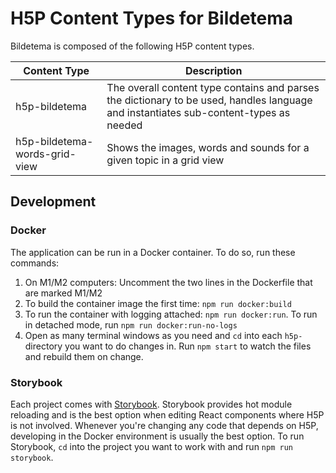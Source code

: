 # H5P Content Types for Bildetema

Bildetema is composed of the following H5P content types.

| Content Type                  | Description                                                                                                                           |
| ----------------------------- | ------------------------------------------------------------------------------------------------------------------------------------- |
| h5p-bildetema                 | The overall content type contains and parses the dictionary to be used, handles language and instantiates sub-content-types as needed |
| h5p-bildetema-words-grid-view | Shows the images, words and sounds for a given topic in a grid view                                                                   |

## Development

### Docker

The application can be run in a Docker container. To do so, run these commands:

1. On M1/M2 computers: Uncomment the two lines in the Dockerfile that are marked M1/M2
1. To build the container image the first time: `npm run docker:build`
1. To run the container with logging attached: `npm run docker:run`. To run in detached mode, run `npm run docker:run-no-logs`
1. Open as many terminal windows as you need and `cd` into each `h5p-` directory you want to do changes in. Run `npm start` to watch the files and rebuild them on change.

### Storybook

Each project comes with [Storybook](https://storybook.js.org). Storybook provides hot module reloading and is the best option when editing React components where H5P is not involved. Whenever you're changing any code that depends on H5P, developing in the Docker environment is usually the best option. To run Storybook, `cd` into the project you want to work with and run `npm run storybook`.

